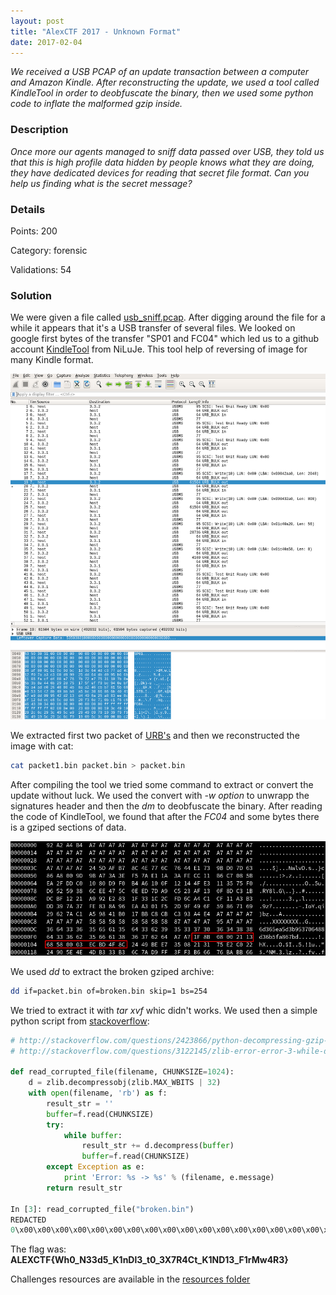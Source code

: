 ```yaml
---
layout: post
title: "AlexCTF 2017 - Unknown Format"
date: 2017-02-04
---
```


*We received a USB PCAP of an update transaction between a computer and Amazon
Kindle. After reconstructing the update, we used a tool called KindleTool in
order to deobfuscate the binary, then we used some python code to inflate the
malformed gzip inside.*

<!--more-->

### Description

*Once more our agents managed to sniff data passed over USB, they told us that this is high profile data hidden by people knows what they are doing, they have dedicated devices for reading that secret file format. Can you help us finding what is the secret message?*

### Details

Points:      200

Category:    forensic

Validations: 54

### Solution

We were given a file called [usb_sniff.pcap](/resources/2017/alexctf/unknown_format/usb_sniff.pcap).
After digging around the file for a while it appears that it's a USB transfer of
several files.
We looked on google first bytes of the transfer "SP01 and FC04" which led us to a github
account [KindleTool](https://github.com/NiLuJe/KindleTool) from NiLuJe. This
tool help of reversing of image for many Kindle format.

<img src="/resources/2017/alexctf/unknown_format/usb_pcap.png" width="800">

We extracted first two packet of 
[URB's](https://www.kernel.org/doc/Documentation/usb/URB.txt)  and then we reconstructed the image with cat:

``` bash
cat packet1.bin packet.bin > packet.bin

```

After compiling the tool we tried some command to extract or convert the update
without luck.
We used the convert with *-w option* to unwrapp the signatures header and then the *dm* to deobfuscate the binary.
After reading the code of KindleTool, we found that after the *FC04* and some
bytes there is a gziped sections of data.

<img src="/resources/2017/alexctf/unknown_format/gzip_header.png" width="800">

We used *dd* to extract the broken gziped archive: 

``` bash
dd if=packet.bin of=broken.bin skip=1 bs=254
```
We tried to extract it with *tar xvf* whic didn't works.
We used then a simple python script from [stackoverflow](https://stackoverflow.com/questions/26794514/how-to-extract-data-from-corrupted-gzip-files-in-python):

``` python
# http://stackoverflow.com/questions/2423866/python-decompressing-gzip-chunk-by-chunk
# http://stackoverflow.com/questions/3122145/zlib-error-error-3-while-decompressing-incorrect-header-check/22310760

def read_corrupted_file(filename, CHUNKSIZE=1024):
    d = zlib.decompressobj(zlib.MAX_WBITS | 32)
    with open(filename, 'rb') as f:
        result_str = ''
        buffer=f.read(CHUNKSIZE)
        try:
            while buffer:
                result_str += d.decompress(buffer)
                buffer=f.read(CHUNKSIZE)
        except Exception as e:
            print 'Error: %s -> %s' % (filename, e.message)
        return result_str

In [3]: read_corrupted_file("broken.bin")
REDACTED
0\x00\x00\x00\x00\x00\x00\x00\x00\x00\x00\x00\x00\x00\x00\x00\x00\x00\x00\x00\x00\x00\x00\x00\x00\x00\x00\x00\x00\x00\x00\x00\x00\x00\x00\x00\x00\x00\x00\x00\x00\x00\x00\x00\x00\x00\x00\x00\x00\x00\x00\x00\x00\x00\x00\x00ALEXCTF{Wh0_N33d5_K1nDl3_t0_3X7R4Ct_K1ND13_F1rMw4R3}\n\x00\x00\x00\x00\x00\x00\x00\x00\x00\x00\x00\x00\x00\x00\x00\x00\x00\x00\x00\x00\x00\x00\x00\x00\x00\x00\x00\x00\x00\x00\x00\x00\x00\x00\x00\x00\x00\x00\x00\x00\x00\x00\x00\x00\x00\x00\x00\x00\x00\x00\x00\x00\x00\x00\x00\x00\x00\x00\x00\x00\x00\x00\x00\x00\x00\x00\x00\x00\x00\x00\x00\x00\x00\x00\x00\x00\x00\x00\x00\x00\x00\x00\x00\x00\x00\x00\x00\x00\x00\x00\x00\x00\x00\x00\x00\x00\x00\x00\x00\x00\x00\x00\x00\x00\x00\x00\x00\x00\x00\x00\x00\x00\x00\x00\x00\x00\x00\x00\x00\x00\x00\x00\x00\x00\x00\x00\x00\x00\x00\x00\x00\x00\x00\x00\x00\x00\x00\x00\x00\x00\x00\x00\x00\x00\x00\x00\x00\x00\x00\x00\x00\x00\x00\x00\x00\x00\x00\x00\x00\x00\x00\x00\x00\x00\x00\x00\x00\x00\x00\x00\x00\x00\x00\x00\x00\x00\x00\x00\x00\x00\x00\x00\x00\x00\x00

```
The flag was: **ALEXCTF{Wh0_N33d5_K1nDl3_t0_3X7R4Ct_K1ND13_F1rMw4R3}**

Challenges resources are available in the [resources
folder](https://github.com/duksctf/duksctf.github.io/tree/master/resources/2017/alexctf/unkown_format)

